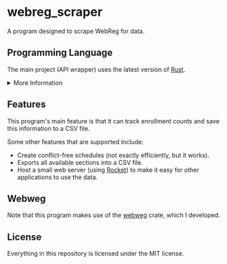 # webreg_scraper
A program designed to scrape WebReg for data.

## Programming Language
The main project (API wrapper) uses the latest version of [Rust](https://www.rust-lang.org/).

<details>
<summary>More Information</summary>
<br> 

The reason why I chose Rust instead of, say, Python or C#, is because I wanted to learn more about Rust. Plus, I've been meaning to work on a project with Rust.

There is additionally another project, creatively named `webregautoin`, which uses Node's [HTTP](https://nodejs.org/api/http.html) library to create a local API server which the wrapper can use. In particular, this local API has one sole purpose: when new cookies are needed to log into WebReg, the wrapper can make a request to the local API. The local API will then use [a headless Chrome browser](https://github.com/puppeteer/puppeteer) to log into WebReg and get the new cookies. Note that you'll need to log into WebReg beforehand, so you can select the `Remember me for 7 days` checkbox for the Duo 2FA (this will automatically be done when an initial request is made).

</details>


## Features
This program's main feature is that it can track enrollment counts and save this information to a CSV file.

Some other features that are supported include:
- Create conflict-free schedules (not exactly efficiently, but it works).
- Exports all available sections into a CSV file.
- Host a small web server (using [Rocket](https://rocket.rs/)) to make it easy for other applications to use the data.

## Webweg
Note that this program makes use of the [webweg](https://github.com/ewang2002/webweg) crate, which I developed.

## License
Everything in this repository is licensed under the MIT license.